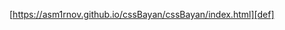 [https://asm1rnov.github.io/cssBayan/cssBayan/index.html][def]

[def]: https://asm1rnov.github.io/cssBayan/cssBayan/index.html